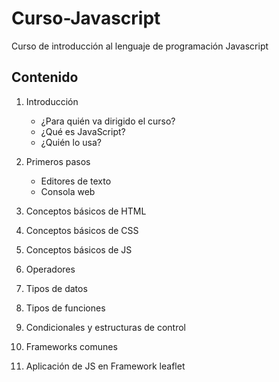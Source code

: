 # Curso-Javascript  
Curso de introducción al lenguaje de programación Javascript  

## Contenido  
1. Introducción  
    - ¿Para quién va dirigido el curso?
    - ¿Qué es JavaScript?  
    - ¿Quién lo usa?  


2. Primeros pasos    
    - Editores de texto    
    - Consola web  

3. Conceptos básicos de HTML

4. Conceptos básicos de CSS

5. Conceptos básicos de JS  

6. Operadores    

7. Tipos de datos      

8. Tipos de funciones  

9. Condicionales y estructuras de control  

10. Frameworks comunes  

11. Aplicación de JS en Framework leaflet    
